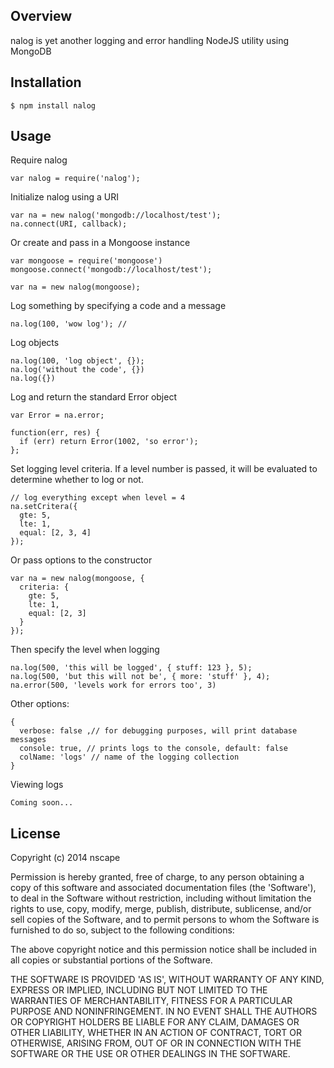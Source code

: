## Overview

nalog is yet another logging and error handling NodeJS utility using MongoDB

## Installation

    $ npm install nalog

## Usage

Require nalog

    var nalog = require('nalog');

Initialize nalog using a URI

    var na = new nalog('mongodb://localhost/test');
    na.connect(URI, callback);

Or create and pass in a Mongoose instance
    
    var mongoose = require('mongoose')
    mongoose.connect('mongodb://localhost/test');

    var na = new nalog(mongoose);

Log something by specifying a code and a message

    na.log(100, 'wow log'); // 

Log objects

    na.log(100, 'log object', {});
    na.log('without the code', {})
    na.log({})

Log and return the standard Error object

    var Error = na.error;

    function(err, res) {
      if (err) return Error(1002, 'so error');
    };

Set logging level criteria. If a level number is passed, it will be evaluated to determine whether to log or not.
    
    // log everything except when level = 4
    na.setCritera({
      gte: 5,
      lte: 1,
      equal: [2, 3, 4]
    });

Or pass options to the constructor
    
    var na = new nalog(mongoose, {
      criteria: {
        gte: 5,
        lte: 1,
        equal: [2, 3]
      } 
    });

Then specify the level when logging

    na.log(500, 'this will be logged', { stuff: 123 }, 5);
    na.log(500, 'but this will not be', { more: 'stuff' }, 4);
    na.error(500, 'levels work for errors too', 3)

Other options:
  
    {
      verbose: false ,// for debugging purposes, will print database messages
      console: true, // prints logs to the console, default: false
      colName: 'logs' // name of the logging collection
    }

Viewing logs

    Coming soon...


## License

Copyright (c) 2014 nscape

Permission is hereby granted, free of charge, to any person obtaining
a copy of this software and associated documentation files (the
'Software'), to deal in the Software without restriction, including
without limitation the rights to use, copy, modify, merge, publish,
distribute, sublicense, and/or sell copies of the Software, and to
permit persons to whom the Software is furnished to do so, subject to
the following conditions:

The above copyright notice and this permission notice shall be
included in all copies or substantial portions of the Software.

THE SOFTWARE IS PROVIDED 'AS IS', WITHOUT WARRANTY OF ANY KIND,
EXPRESS OR IMPLIED, INCLUDING BUT NOT LIMITED TO THE WARRANTIES OF
MERCHANTABILITY, FITNESS FOR A PARTICULAR PURPOSE AND NONINFRINGEMENT.
IN NO EVENT SHALL THE AUTHORS OR COPYRIGHT HOLDERS BE LIABLE FOR ANY
CLAIM, DAMAGES OR OTHER LIABILITY, WHETHER IN AN ACTION OF CONTRACT,
TORT OR OTHERWISE, ARISING FROM, OUT OF OR IN CONNECTION WITH THE
SOFTWARE OR THE USE OR OTHER DEALINGS IN THE SOFTWARE.
